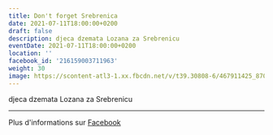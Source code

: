 ```yaml
---
title: Don't forget Srebrenica
date: 2021-07-11T18:00:00+0200
draft: false
description: djeca dzemata Lozana za Srebrenicu
eventDate: 2021-07-11T18:00:00+0200
location: ''
facebook_id: '216159003711963'
weight: 30
image: https://scontent-atl3-1.xx.fbcdn.net/v/t39.30808-6/467911425_8702124949883247_8451066247417132989_n.jpg?_nc_cat=103&ccb=1-7&_nc_sid=9e60e4&_nc_ohc=yhowOm2Hj9EQ7kNvwE19RbE&_nc_oc=AdkbBDS36jw1lSiykPWKvbBkq412QV3pSHlsslFKK6T9wQgzq-z8zhzq87t3DijN7c8&_nc_zt=23&_nc_ht=scontent-atl3-1.xx&edm=ABTKTjYEAAAA&_nc_gid=vHNX6o46-7gp6JegLBYQPQ&oh=00_AfXHLcc76beoB7TkLvUmHbA8zNtlrTt7qv66OLcN3gjGCQ&oe=68A490D9
---
```


djeca dzemata Lozana za Srebrenicu

---

Plus d'informations sur [Facebook](https://facebook.com/events/216159003711963)